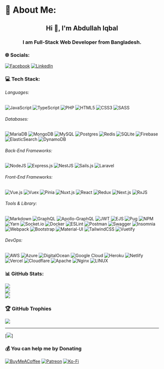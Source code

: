  # 💫 About Me:
<h2 align="center">Hi 👋, I'm Abdullah Iqbal</h1>
<h3 align="center">I am Full-Stack Web Developer from Bangladesh.</h3>

### 🌐 Socials:
[![Facebook](https://img.shields.io/badge/Facebook-%231877F2.svg?logo=Facebook&logoColor=white)](https://facebook.com/iqbal0045) [![LinkedIn](https://img.shields.io/badge/LinkedIn-%230077B5.svg?logo=linkedin&logoColor=white)](https://linkedin.com/in/iqbal045) 

### 💻 Tech Stack:
###### Languages:
![JavaScript](https://img.shields.io/badge/JavaScript-%23323330.svg?style=flat&logo=javascript&logoColor=%23F7DF1E) ![TypeScript](https://img.shields.io/badge/TypeScript-%23007ACC.svg?style=flat&logo=typescript&logoColor=white) ![PHP](https://img.shields.io/badge/PHP-%23777BB4.svg?style=flat&logo=php&logoColor=white) ![HTML5](https://img.shields.io/badge/HTML5-%23E34F26.svg?style=flat&logo=html5&logoColor=white) ![CSS3](https://img.shields.io/badge/CSS3-%231572B6.svg?style=flat&logo=css3&logoColor=white) ![SASS](https://img.shields.io/badge/SASS-hotpink.svg?style=flat&logo=SASS&logoColor=white)

###### Databases:
![MariaDB](https://img.shields.io/badge/MariaDB-003545?style=flat&logo=mariadb&logoColor=white) ![MongoDB](https://img.shields.io/badge/MongoDB-%234ea94b.svg?style=flat&logo=mongodb&logoColor=white) ![MySQL](https://img.shields.io/badge/MySQL-%2300f.svg?style=flat&logo=mysql&logoColor=white) ![Postgres](https://img.shields.io/badge/PostreSQL-%23316192.svg?style=flat&logo=postgresql&logoColor=white) ![Redis](https://img.shields.io/badge/Redis-%23DD0031.svg?style=flat&logo=redis&logoColor=white) ![SQLite](https://img.shields.io/badge/SQLite-%2307405e.svg?style=flat&logo=sqlite&logoColor=white) ![Firebase](https://img.shields.io/badge/Firebase-%23039BE5.svg?style=flat&logo=firebase) ![ElasticSearch](https://img.shields.io/badge/-ElasticSearch-005571?style=flat&logo=elasticsearch) ![DynamoDB](https://img.shields.io/badge/DynamoDB-4053d6?style=flat&logo=amazon-dynamodb&logoColor=white)

###### Back-End Frameworks: 
![NodeJS](https://img.shields.io/badge/Node.js-6DA55F?style=flat&logo=node.js&logoColor=white) ![Express.js](https://img.shields.io/badge/Express.js-%23404d59.svg?style=flat&logo=express&logoColor=%2361DAFB) ![NestJS](https://img.shields.io/badge/NestJS-%23E0234E.svg?style=flat&logo=nestjs&logoColor=white) ![Sails.js](https://img.shields.io/badge/Sails.js-6574CD?style=flat&logo=sails.js&logoColor=white) ![Laravel](https://img.shields.io/badge/Laravel-%23FF2D20.svg?style=flat&logo=laravel&logoColor=white)

###### Front-End Frameworks: 
![Vue.js](https://img.shields.io/badge/Vue.js-%2335495e.svg?style=flat&logo=vuedotjs&logoColor=%234FC08D) ![Vuex](https://img.shields.io/badge/Vuex-42b883?style=flat&logo=vue.js&logoColor=white) ![Pinia](https://img.shields.io/badge/Pinia-%23626466.svg?style=flat&logo=vue.js&logoColor=white)
 ![Nuxt.js](https://img.shields.io/badge/Nuxt.js-00C58E?style=flat&logo=nuxt.js&logoColor=white) ![React](https://img.shields.io/badge/React-%2320232a.svg?style=flat&logo=react&logoColor=%2361DAFB) ![Redux](https://img.shields.io/badge/Redux-764ABC?style=flat&logo=redux&logoColor=white)  ![Next.js](https://img.shields.io/badge/Next.js-%23000000.svg?style=flat&logo=next.js&logoColor=white) ![RxJS](https://img.shields.io/badge/RxJS-%23B7178C.svg?style=flat&logo=reactivex&logoColor=white)

###### Tools & Library:
![Markdown](https://img.shields.io/badge/Markdown-%23000000.svg?style=flat&logo=markdown&logoColor=white) ![GraphQL](https://img.shields.io/badge/-GraphQL-E10098?style=flat&logo=graphql&logoColor=white) ![Apollo-GraphQL](https://img.shields.io/badge/-ApolloGraphQL-311C87?style=flat&logo=apollo-graphql) ![JWT](https://img.shields.io/badge/JWT-black?style=flat&logo=JSON%20web%20tokens) ![EJS](https://img.shields.io/badge/EJS-%23039BE5.svg?style=flat&logo=ejs&logoColor=white) ![Pug](https://img.shields.io/badge/Pug-FFF?style=flat&logo=pug&logoColor=A86454) ![NPM](https://img.shields.io/badge/NPM-%23FF2D20.svg?style=flat&logo=npm&logoColor=white) ![Yarn](https://img.shields.io/badge/yarn-%232C8EBB.svg?style=flat&logo=yarn&logoColor=white) ![Socket.io](https://img.shields.io/badge/Socket.io-black?style=flat&logo=socket.io&badgeColor=010101) ![Docker](https://img.shields.io/badge/docker-%230db7ed.svg?style=flat&logo=docker&logoColor=white) ![ESLint](https://img.shields.io/badge/ESLint-4B3263?style=flat&logo=eslint&logoColor=white) ![Postman](https://img.shields.io/badge/Postman-FF6C37?style=flat&logo=postman&logoColor=white) ![Swagger](https://img.shields.io/badge/-Swagger-%23Clojure?style=flat&logo=swagger&logoColor=white) ![Insomnia](https://img.shields.io/badge/Insomnia-black?style=flat&logo=insomnia&logoColor=5849BE) ![Webpack](https://img.shields.io/badge/Webpack-%238DD6F9.svg?style=flat&logo=webpack&logoColor=black) ![Bootstrap](https://img.shields.io/badge/Bootstrap-%23563D7C.svg?style=flat&logo=bootstrap&logoColor=white) ![Material-UI](https://img.shields.io/badge/Material--UI-%230081CB.svg?style=flat&logo=material-ui&logoColor=white) ![TailwindCSS](https://img.shields.io/badge/TailwindCSS-%2338B2AC.svg?style=flat&logo=tailwind-css&logoColor=white) ![Vuetify](https://img.shields.io/badge/Vuetify-1867C0?style=flat&logo=vuetify&logoColor=AEDDFF) 

###### DevOps:
![AWS](https://img.shields.io/badge/AWS-%23FCC624.svg?style=flat&logo=amazon-aws&logoColor=black) ![Azure](https://img.shields.io/badge/azure-%230072C6.svg?style=flat&logo=azure-devops&logoColor=white) ![DigitalOcean](https://img.shields.io/badge/DigitalOcean-%230167ff.svg?style=flat&logo=digitalOcean&logoColor=white)  ![Google Cloud](https://img.shields.io/badge/Google%20Cloud-%234285F4.svg?style=flat&logo=google-cloud&logoColor=white) ![Heroku](https://img.shields.io/badge/heroku-%23430098.svg?style=flat&logo=heroku&logoColor=white) ![Netlify](https://img.shields.io/badge/netlify-%23000000.svg?style=flat&logo=netlify&logoColor=#00C7B7) ![Vercel](https://img.shields.io/badge/vercel-%23000000.svg?style=flat&logo=vercel&logoColor=white) ![Cloudflare](https://img.shields.io/badge/Cloudflare-F38020?style=flat&logo=Cloudflare&logoColor=white) ![Apache](https://img.shields.io/badge/apache-%23D42029.svg?style=flat&logo=apache&logoColor=white) ![Nginx](https://img.shields.io/badge/nginx-%23009639.svg?style=flat&logo=nginx&logoColor=white) ![LINUX](https://img.shields.io/badge/Linux-D9D9D9?style=flat&logo=linux&logoColor=black)

### 📊 GitHub Stats:
![](https://github-readme-stats.vercel.app/api?username=iqbal045&theme=material-palenight&hide_border=false&include_all_commits=true&count_private=true)<br/>
![](https://github-readme-streak-stats.herokuapp.com/?user=iqbal045&theme=material-palenight&hide_border=false)<br/>
![](https://github-readme-stats.vercel.app/api/top-langs/?username=iqbal045&theme=material-palenight&hide_border=false&include_all_commits=true&count_private=true&layout=compact)

### 🏆 GitHub Trophies
![](https://github-profile-trophy.vercel.app/?username=iqbal045&theme=dark_dimmed&no-frame=true&no-bg=false&margin-w=4&column=7)

---
[![](https://visitcount.itsvg.in/api?id=iqbal045&label=Profile%20Views&color=11&icon=5&pretty=true)]

### 💰 You can help me by Donating
  [![BuyMeACoffee](https://img.shields.io/badge/Buy%20Me%20a%20Coffee-ffdd00?style=for-the-badge&logo=buy-me-a-coffee&logoColor=black)](https://buymeacoffee.com/iqbal045) [![Patreon](https://img.shields.io/badge/Patreon-F96854?style=for-the-badge&logo=patreon&logoColor=white)](https://patreon.com/iqbal045) [![Ko-Fi](https://img.shields.io/badge/Ko--fi-F16061?style=for-the-badge&logo=ko-fi&logoColor=white)](https://ko-fi.com/iqbal045) 

  
<!-- Proudly created with GPRM ( https://gprm.itsvg.in ) -->
